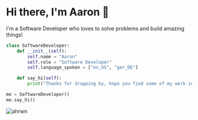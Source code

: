 # Hi there, I'm Aaron 👋

I'm a Software Developer who loves to solve problems and build amazing things!

```python
class SoftwareDeveloper:
    def __init__(self):
        self.name = "Aaron"
        self.role = "Software Developer"
        self.language_spoken = ["en_US", "ger_DE"]

    def say_hi(self):
        print("Thanks for dropping by, hope you find some of my work interesting.")

me = SoftwareDeveloper()
me.say_hi()
```
<p align="left"> <img src="https://komarev.com/ghpvc/?username=ahrwn&label=Profile%20views&color=0e75b6&style=flat" alt="ahrwn" /> </p>
